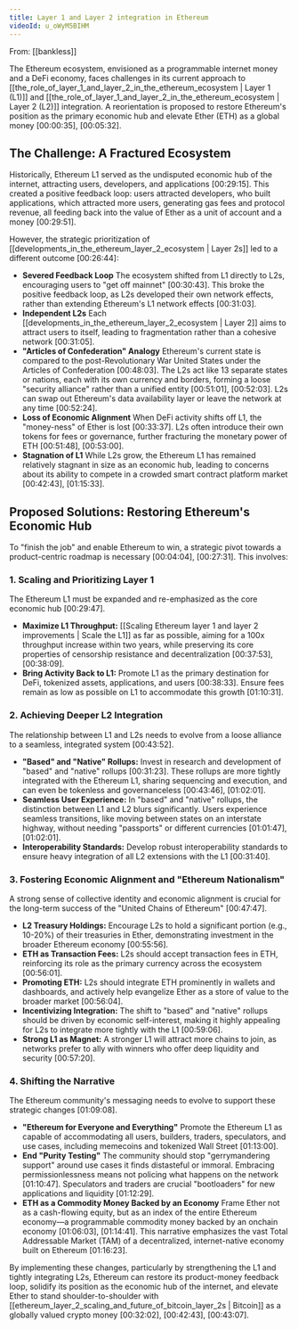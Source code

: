 ```yaml
---
title: Layer 1 and Layer 2 integration in Ethereum
videoId: u_oWyM5BIHM
---
```


From: [[bankless]] <br/> 

The Ethereum ecosystem, envisioned as a programmable internet money and a DeFi economy, faces challenges in its current approach to [[the_role_of_layer_1_and_layer_2_in_the_ethereum_ecosystem | Layer 1 (L1)]] and [[the_role_of_layer_1_and_layer_2_in_the_ethereum_ecosystem | Layer 2 (L2)]] integration. A reorientation is proposed to restore Ethereum's position as the primary economic hub and elevate Ether (ETH) as a global money <a class="yt-timestamp" data-t="00:00:35">[00:00:35]</a>, <a class="yt-timestamp" data-t="00:05:32">[00:05:32]</a>.

## The Challenge: A Fractured Ecosystem

Historically, Ethereum L1 served as the undisputed economic hub of the internet, attracting users, developers, and applications <a class="yt-timestamp" data-t="00:29:15">[00:29:15]</a>. This created a positive feedback loop: users attracted developers, who built applications, which attracted more users, generating gas fees and protocol revenue, all feeding back into the value of Ether as a unit of account and a money <a class="yt-timestamp" data-t="00:29:51">[00:29:51]</a>.

However, the strategic prioritization of [[developments_in_the_ethereum_layer_2_ecosystem | Layer 2s]] led to a different outcome <a class="yt-timestamp" data-t="00:26:44">[00:26:44]</a>:
*   **Severed Feedback Loop** The ecosystem shifted from L1 directly to L2s, encouraging users to "get off mainnet" <a class="yt-timestamp" data-t="00:30:43">[00:30:43]</a>. This broke the positive feedback loop, as L2s developed their own network effects, rather than extending Ethereum's L1 network effects <a class="yt-timestamp" data-t="00:31:03">[00:31:03]</a>.
*   **Independent L2s** Each [[developments_in_the_ethereum_layer_2_ecosystem | Layer 2]] aims to attract users to itself, leading to fragmentation rather than a cohesive network <a class="yt-timestamp" data-t="00:31:05">[00:31:05]</a>.
*   **"Articles of Confederation" Analogy** Ethereum's current state is compared to the post-Revolutionary War United States under the Articles of Confederation <a class="yt-timestamp" data-t="00:48:03">[00:48:03]</a>. The L2s act like 13 separate states or nations, each with its own currency and borders, forming a loose "security alliance" rather than a unified entity <a class="yt-timestamp" data-t="00:51:01">[00:51:01]</a>, <a class="yt-timestamp" data-t="00:52:03">[00:52:03]</a>. L2s can swap out Ethereum's data availability layer or leave the network at any time <a class="yt-timestamp" data-t="00:52:24">[00:52:24]</a>.
*   **Loss of Economic Alignment** When DeFi activity shifts off L1, the "money-ness" of Ether is lost <a class="yt-timestamp" data-t="00:33:37">[00:33:37]</a>. L2s often introduce their own tokens for fees or governance, further fracturing the monetary power of ETH <a class="yt-timestamp" data-t="00:51:48">[00:51:48]</a>, <a class="yt-timestamp" data-t="00:53:00">[00:53:00]</a>.
*   **Stagnation of L1** While L2s grow, the Ethereum L1 has remained relatively stagnant in size as an economic hub, leading to concerns about its ability to compete in a crowded smart contract platform market <a class="yt-timestamp" data-t="00:42:43">[00:42:43]</a>, <a class="yt-timestamp" data-t="01:15:33">[01:15:33]</a>.

## Proposed Solutions: Restoring Ethereum's Economic Hub

To "finish the job" and enable Ethereum to win, a strategic pivot towards a product-centric roadmap is necessary <a class="yt-timestamp" data-t="00:04:04">[00:04:04]</a>, <a class="yt-timestamp" data-t="00:27:31">[00:27:31]</a>. This involves:

### 1. Scaling and Prioritizing Layer 1

The Ethereum L1 must be expanded and re-emphasized as the core economic hub <a class="yt-timestamp" data-t="00:29:47">[00:29:47]</a>.
*   **Maximize L1 Throughput:** [[Scaling Ethereum layer 1 and layer 2 improvements | Scale the L1]] as far as possible, aiming for a 100x throughput increase within two years, while preserving its core properties of censorship resistance and decentralization <a class="yt-timestamp" data-t="00:37:53">[00:37:53]</a>, <a class="yt-timestamp" data-t="00:38:09">[00:38:09]</a>.
*   **Bring Activity Back to L1:** Promote L1 as the primary destination for DeFi, tokenized assets, applications, and users <a class="yt-timestamp" data-t="00:38:33">[00:38:33]</a>. Ensure fees remain as low as possible on L1 to accommodate this growth <a class="yt-timestamp" data-t="01:10:31">[01:10:31]</a>.

### 2. Achieving Deeper L2 Integration

The relationship between L1 and L2s needs to evolve from a loose alliance to a seamless, integrated system <a class="yt-timestamp" data-t="00:43:52">[00:43:52]</a>.
*   **"Based" and "Native" Rollups:** Invest in research and development of "based" and "native" rollups <a class="yt-timestamp" data-t="00:31:23">[00:31:23]</a>. These rollups are more tightly integrated with the Ethereum L1, sharing sequencing and execution, and can even be tokenless and governanceless <a class="yt-timestamp" data-t="00:43:46">[00:43:46]</a>, <a class="yt-timestamp" data-t="01:02:01">[01:02:01]</a>.
*   **Seamless User Experience:** In "based" and "native" rollups, the distinction between L1 and L2 blurs significantly. Users experience seamless transitions, like moving between states on an interstate highway, without needing "passports" or different currencies <a class="yt-timestamp" data-t="01:01:47">[01:01:47]</a>, <a class="yt-timestamp" data-t="01:02:01">[01:02:01]</a>.
*   **Interoperability Standards:** Develop robust interoperability standards to ensure heavy integration of all L2 extensions with the L1 <a class="yt-timestamp" data-t="00:31:40">[00:31:40]</a>.

### 3. Fostering Economic Alignment and "Ethereum Nationalism"

A strong sense of collective identity and economic alignment is crucial for the long-term success of the "United Chains of Ethereum" <a class="yt-timestamp" data-t="00:47:47">[00:47:47]</a>.
*   **L2 Treasury Holdings:** Encourage L2s to hold a significant portion (e.g., 10-20%) of their treasuries in Ether, demonstrating investment in the broader Ethereum economy <a class="yt-timestamp" data-t="00:55:56">[00:55:56]</a>.
*   **ETH as Transaction Fees:** L2s should accept transaction fees in ETH, reinforcing its role as the primary currency across the ecosystem <a class="yt-timestamp" data-t="00:56:01">[00:56:01]</a>.
*   **Promoting ETH:** L2s should integrate ETH prominently in wallets and dashboards, and actively help evangelize Ether as a store of value to the broader market <a class="yt-timestamp" data-t="00:56:04">[00:56:04]</a>.
*   **Incentivizing Integration:** The shift to "based" and "native" rollups should be driven by economic self-interest, making it highly appealing for L2s to integrate more tightly with the L1 <a class="yt-timestamp" data-t="00:59:06">[00:59:06]</a>.
*   **Strong L1 as Magnet:** A stronger L1 will attract more chains to join, as networks prefer to ally with winners who offer deep liquidity and security <a class="yt-timestamp" data-t="00:57:20">[00:57:20]</a>.

### 4. Shifting the Narrative

The Ethereum community's messaging needs to evolve to support these strategic changes <a class="yt-timestamp" data-t="01:09:08">[01:09:08]</a>.
*   **"Ethereum for Everyone and Everything"** Promote the Ethereum L1 as capable of accommodating all users, builders, traders, speculators, and use cases, including memecoins and tokenized Wall Street <a class="yt-timestamp" data-t="01:13:00">[01:13:00]</a>.
*   **End "Purity Testing"** The community should stop "gerrymandering support" around use cases it finds distasteful or immoral. Embracing permissionlessness means not policing what happens on the network <a class="yt-timestamp" data-t="01:10:47">[01:10:47]</a>. Speculators and traders are crucial "bootloaders" for new applications and liquidity <a class="yt-timestamp" data-t="01:12:29">[01:12:29]</a>.
*   **ETH as a Commodity Money Backed by an Economy** Frame Ether not as a cash-flowing equity, but as an index of the entire Ethereum economy—a programmable commodity money backed by an onchain economy <a class="yt-timestamp" data-t="01:06:03">[01:06:03]</a>, <a class="yt-timestamp" data-t="01:14:41">[01:14:41]</a>. This narrative emphasizes the vast Total Addressable Market (TAM) of a decentralized, internet-native economy built on Ethereum <a class="yt-timestamp" data-t="01:16:23">[01:16:23]</a>.

By implementing these changes, particularly by strengthening the L1 and tightly integrating L2s, Ethereum can restore its product-money feedback loop, solidify its position as the economic hub of the internet, and elevate Ether to stand shoulder-to-shoulder with [[ethereum_layer_2_scaling_and_future_of_bitcoin_layer_2s | Bitcoin]] as a globally valued crypto money <a class="yt-timestamp" data-t="00:32:02">[00:32:02]</a>, <a class="yt-timestamp" data-t="00:42:43">[00:42:43]</a>, <a class="yt-timestamp" data-t="00:43:07">[00:43:07]</a>.